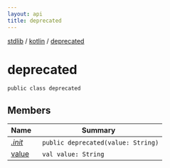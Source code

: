 ```yaml
---
layout: api
title: deprecated
---
```

[stdlib](../../index.html) / [kotlin](../index.html) / [deprecated](index.html)

# deprecated

```
public class deprecated
```
## Members
| Name | Summary |
|------|---------|
|[*.init*](_init_.html)|&nbsp;&nbsp;`public deprecated(value: String)`<br>|
|[value](value.html)|&nbsp;&nbsp;`val value: String`<br>|
